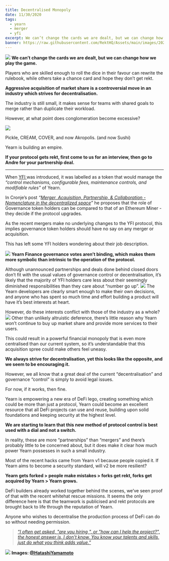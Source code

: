 ```yaml
---
title: Decentralised Monopoly
date: 11/30/2020
tags:
  - yearn
  - merger
  - yfi
excerpt: We can’t change the cards we are dealt, but we can change how we play the game. Players who are skilled enough to roll the dice in their favour can rewrite the rulebook, while others take a chance card and hope they don’t get rekt.
banner: https://raw.githubusercontent.com/RektHQ/Assets/main/images/2020/11/header-1.jpg
---
```


![](https://raw.githubusercontent.com/RektHQ/Assets/main/images/2020/11/header-1.jpg)
**We can’t change the cards we are dealt, but we can change how we play the game.**

Players who are skilled enough to roll the dice in their favour can rewrite the rulebook, while others take a chance card and hope they don’t get rekt.

**Aggressive acquisition of market share is a controversial move in an industry which strives for decentralisation.**

The industry is still small, it makes sense for teams with shared goals to merge rather than duplicate their workload.

However, at what point does conglomeration become excessive?

![](https://lh6.googleusercontent.com/ZUOulNiXEuI-pKGsUCBU0FVFzDXPcEvYSRUzgQ_51cQZO8AfyqqyKjECwSqGtQyeUBBQHqna07mqaBOprODmtP6EneCODrcqecFzgounlUpBI2apdk2OmXUedsLBOK88NsH0_QcG)

Pickle, CREAM, COVER, and now Akropolis. (and now Sushi)

Yearn is building an empire.

**If your protocol gets rekt, first come to us for an interview, then go to Andre for your partnership deal.**

---

When [YFI ](https://medium.com/iearn/yfi-df84573db81)was introduced, it was labelled as a token that would manage the *“control mechanisms, configurable fees, maintenance controls, and modifiable rules”* of Yearn.

In Cronje’s post _“_[_Merger, Acquisition, Partnership, & Collaboration - Nomenclature in the decentralized space_](https://andrecronje.medium.com/merger-acquisition-partnership-collaboration-nomenclature-in-the-decentralized-space-ca24370d6f27)_”_ he proposes that the role of Governance token holders can be compared to that of an Ethereum Miner - they decide if the protocol upgrades.

As the recent mergers make no underlying changes to the YFI protocol, this implies governance token holders should have no say on any merger or acquisition.

This has left some YFI holders wondering about their job description.

![](https://lh5.googleusercontent.com/vSoh2WFFkPYvryg7g_GEfLg8W5bYSpXdIpCqRPzbzWcicbpW_szsw-_CUFwK8cxhtrxVm-8hG3fRICK3ZNTJnP-2hoHim9pfl6sMqGjGqA6kMCGJ1PdFA911iqUncVjtN1Znbi0Q)
**Yearn Finance governance votes aren’t binding, which makes them more symbolic than intrinsic to the operation of the protocol.**

Although unannounced partnerships and deals done behind closed doors don’t fit with the usual values of governance control or decentralisation, it’s likely that the majority of YFI holders care less about their seemingly diminished responsibilities than they care about “number go up”.
![](https://lh6.googleusercontent.com/9l8edyDa4dWPzASRV8bQrhQdYBtYLMZ9em7URBPzWqGnMrCwq8cyz60aYa_gnPqlh5R45TKNMAUFZL8xLxsbePUTA9wO9JupFXV0qdNAUqCjOz5-5pMsx68gz-GNq0U6QIpqIZsw)
The Yearn developers are clearly smart enough to make their own decisions, and anyone who has spent so much time and effort building a product will have it’s best interests at heart.

However, do these interests conflict with those of the industry as a whole?
![](https://lh4.googleusercontent.com/nWBmS7tnCZp5Gf1wnHBpMPs3L74BsZdWvv8VqQkBHUbmMe0PGTFirdfCdPKCa5TMwtL1SrkMlXMgywkCzaCmPBi3IX-SLDSP-rDLtg8RrLC2WgCNDBqCpyXsTVvEzuQbT1mvXTxr)
Other than unlikely altruistic deference, there’s little reason why Yearn won’t continue to buy up market share and provide more services to their users.

This could result in a powerful financial monopoly that is even more centralised than our current system, so it’s understandable that this acquisition spree could make others feel uneasy.

**We always strive for decentralisation, yet this looks like the opposite, and we seem to be encouraging it.**

However, we all know that a great deal of the current “decentralisation” and governance “control” is simply to avoid legal issues.

For now, if it works, then fine.

Yearn is empowering a new era of DeFi lego, creating something which could be more than just a protocol, Yearn could become an excellent resource that all DeFi projects can use and reuse, building upon solid foundations and keeping security at the highest level.

**We are starting to learn that this new method of protocol control is best used with a dial and not a switch.**

In reality, these are more “partnerships” than “mergers” and there’s probably little to be concerned about, but it does make it clear how much power Yearn possesses in such a small industry.

Most of the recent hacks came from Yearn v1 because people copied it. If Yearn aims to become a security standard, will v2 be more resilient?

**Yearn gets forked > people make mistakes > forks get rekt, forks get acquired by Yearn > Yearn grows.**

DeFi builders already worked together behind the scenes, we’ve seen proof of that with the recent whitehat rescue missions. It seems the only difference here is that the teamwork is publicised and rekt protocols are brought back to life through the reputation of Yearn.

Anyone who wishes to decentralise the production process of DeFi can do so without needing permission.

> [“_I often get asked, "are you hiring <role>", or "how can I help the project?", the honest answer is, I don't know. You know your talents and skills, just do what you think adds value.”_](https://twitter.com/AndreCronjeTech/status/1333416313734225922?s=20)

![](https://lh4.googleusercontent.com/i8jfGCFWuBT_yvP7GxMSK-azmFu709i6qfUQEZsSc-tilv79BUcLlMhzar6swKV3B0ovVdPiqxBA1G5Ezd1ONojo4of3qVNjMBMzcFNqLlSp0uO72EEo2JPXBq8o0fJyQdvWEX4D)
**Images: [@HatashiYamamoto](https://twitter.com/HatashiYamatomo)**
